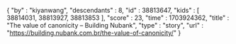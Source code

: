 {
  "by" : "kiyanwang",
  "descendants" : 8,
  "id" : 38813647,
  "kids" : [ 38814031, 38813927, 38813853 ],
  "score" : 23,
  "time" : 1703924362,
  "title" : "The value of canonicity – Building Nubank",
  "type" : "story",
  "url" : "https://building.nubank.com.br/the-value-of-canonicity/"
}
